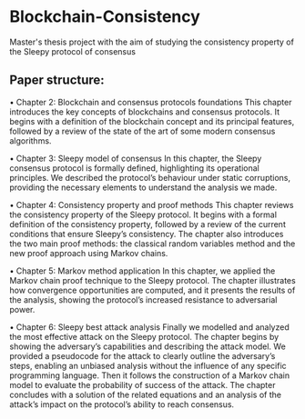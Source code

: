 # Blockchain-Consistency
Master's thesis project with the aim of studying the consistency property of the Sleepy protocol of consensus

## Paper structure:
• Chapter 2: Blockchain and consensus protocols foundations
This chapter introduces the key concepts of blockchains and consensus protocols. It begins with a definition of the blockchain concept and its principal features, followed by a review of the state of the art of some modern consensus algorithms.

• Chapter 3: Sleepy model of consensus
In this chapter, the Sleepy consensus protocol is formally defined, highlighting its operational principles. We described the protocol’s behaviour under static corruptions, providing the necessary elements to understand the analysis we made.

• Chapter 4: Consistency property and proof methods
This chapter reviews the consistency property of the Sleepy protocol. It begins with a formal definition of the consistency property, followed by a review of the current conditions that ensure Sleepy’s consistency. The chapter also introduces the two main proof methods: the classical random variables method and the new proof approach using Markov chains.

• Chapter 5: Markov method application
In this chapter, we applied the Markov chain proof technique to the Sleepy protocol. The chapter illustrates how convergence opportunities are computed, and it presents the results of the analysis, showing the protocol’s increased resistance to adversarial power.

• Chapter 6: Sleepy best attack analysis
Finally we modelled and analyzed the most effective attack on the Sleepy protocol. The chapter begins by showing the adversary’s capabilities and describing the attack model. We provided a pseudocode for the attack to clearly outline the adversary’s steps, enabling an unbiased analysis without the influence of any specific programming language. Then it follows the construction of a Markov chain model to evaluate the probability of success of the attack. The chapter concludes with a solution of the related equations and an analysis of the attack’s impact on the protocol’s ability to reach consensus.

